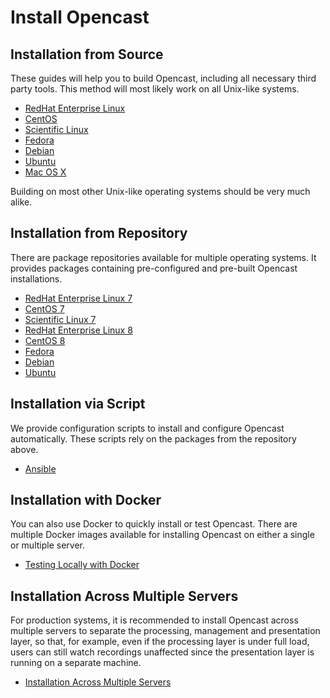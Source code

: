 Install Opencast
================

Installation from Source
------------------------

These guides will help you to build Opencast, including all necessary third party tools. This method will most likely
work on all Unix-like systems.

* [RedHat Enterprise Linux](source-linux.md)
* [CentOS](source-linux.md)
* [Scientific Linux](source-linux.md)
* [Fedora](source-linux.md)
* [Debian](source-linux.md)
* [Ubuntu](source-linux.md)
* [Mac OS X](source-macosx.md)

Building on most other Unix-like operating systems should be very much alike.


Installation from Repository
----------------------------

There are package repositories available for multiple operating systems. It provides packages containing pre-configured and
pre-built Opencast installations.

* [RedHat Enterprise Linux 7](rpm-el7.md)
* [CentOS 7](rpm-el7.md)
* [Scientific Linux 7](rpm-el7.md)
* [RedHat Enterprise Linux 8](rpm-el8.md)
* [CentOS 8](rpm-el8.md)
* [Fedora](rpm-fedora.md)
* [Debian](debs.md)
* [Ubuntu](debs.md)


Installation via Script
-----------------------

We provide configuration scripts to install and configure Opencast automatically.  These scripts rely on the
packages from the repository above.

* [Ansible](ansible.md)


Installation with Docker
----------------------------

You can also use Docker to quickly install or test Opencast. There are multiple Docker images available for installing
Opencast on either a single or multiple server.

* [Testing Locally with Docker](docker-local.md)


Installation Across Multiple Servers
------------------------------------

For production systems, it is recommended to install Opencast across multiple servers to separate the processing,
management and presentation layer, so that, for example, even if the processing layer is under full load, users can
still watch recordings unaffected since the presentation layer is running on a separate machine.

* [Installation Across Multiple Servers](multiple-servers.md)
